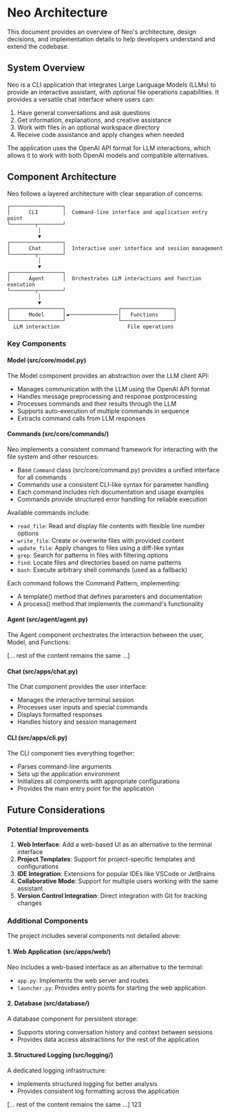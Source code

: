 # Neo Architecture

This document provides an overview of Neo's architecture, design decisions, and implementation details to help developers understand and extend the codebase.

## System Overview

Neo is a CLI application that integrates Large Language Models (LLMs) to provide an interactive assistant, with optional file operations capabilities. It provides a versatile chat interface where users can:

1. Have general conversations and ask questions
2. Get information, explanations, and creative assistance
3. Work with files in an optional workspace directory
4. Receive code assistance and apply changes when needed

The application uses the OpenAI API format for LLM interactions, which allows it to work with both OpenAI models and compatible alternatives.

## Component Architecture

Neo follows a layered architecture with clear separation of concerns:

```
┌─────────────────┐
│      CLI        │  Command-line interface and application entry point
└────────┬────────┘
          │
          ▼
┌─────────────────┐
│      Chat       │  Interactive user interface and session management
└────────┬────────┘
          │
          ▼
┌─────────────────┐
│      Agent      │  Orchestrates LLM interactions and function execution
└────────┬────────┘
          │
          ▼
┌─────────────────┐                 ┌─────────────────┐
│      Model      │◄────────────────│   Functions     │
└─────────────────┘                 └─────────────────┘
  LLM interaction                      File operations
```

### Key Components

#### Model (src/core/model.py)

The Model component provides an abstraction over the LLM client API:

- Manages communication with the LLM using the OpenAI API format
- Handles message preprocessing and response postprocessing
- Processes commands and their results through the LLM
- Supports auto-execution of multiple commands in sequence
- Extracts command calls from LLM responses

#### Commands (src/core/commands/)

Neo implements a consistent command framework for interacting with the file system and other resources:

- Base `Command` class (src/core/command.py) provides a unified interface for all commands
- Commands use a consistent CLI-like syntax for parameter handling
- Each command includes rich documentation and usage examples
- Commands provide structured error handling for reliable execution

Available commands include:
- `read_file`: Read and display file contents with flexible line number options
- `write_file`: Create or overwrite files with provided content
- `update_file`: Apply changes to files using a diff-like syntax
- `grep`: Search for patterns in files with filtering options
- `find`: Locate files and directories based on name patterns
- `bash`: Execute arbitrary shell commands (used as a fallback)

Each command follows the Command Pattern, implementing:
- A template() method that defines parameters and documentation
- A process() method that implements the command's functionality

#### Agent (src/agent/agent.py)

The Agent component orchestrates the interaction between the user, Model, and Functions:

[... rest of the content remains the same ...]

#### Chat (src/apps/chat.py)

The Chat component provides the user interface:

- Manages the interactive terminal session
- Processes user inputs and special commands
- Displays formatted responses
- Handles history and session management

#### CLI (src/apps/cli.py)

The CLI component ties everything together:

- Parses command-line arguments
- Sets up the application environment
- Initializes all components with appropriate configurations
- Provides the main entry point for the application

## Future Considerations

### Potential Improvements

1. **Web Interface**: Add a web-based UI as an alternative to the terminal interface
2. **Project Templates**: Support for project-specific templates and configurations
3. **IDE Integration**: Extensions for popular IDEs like VSCode or JetBrains
4. **Collaborative Mode**: Support for multiple users working with the same assistant
5. **Version Control Integration**: Direct integration with Git for tracking changes

### Additional Components

The project includes several components not detailed above:

#### 1. Web Application (src/apps/web/)

Neo includes a web-based interface as an alternative to the terminal:
- `app.py`: Implements the web server and routes
- `launcher.py`: Provides entry points for starting the web application

#### 2. Database (src/database/)

A database component for persistent storage:
- Supports storing conversation history and context between sessions
- Provides data access abstractions for the rest of the application

#### 3. Structured Logging (src/logging/)

A dedicated logging infrastructure:
- Implements structured logging for better analysis
- Provides consistent log formatting across the application

[... rest of the content remains the same ...]
123
